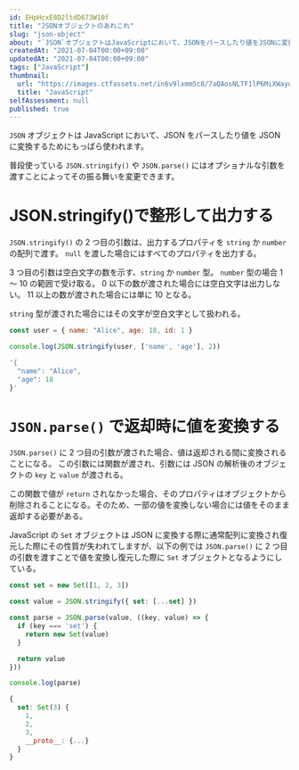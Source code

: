 ```yaml
---
id: EHpHcxE8D2ltdD673W10f
title: "JSONオブジェクトのあれこれ"
slug: "json-object"
about: "`JSON`オブジェクトはJavaScriptにおいて、JSONをパースしたり値をJSONに変換するためにもっぱら使われます。  普段使っている`JSON.stringify()`や`JSON.parse()`にはオプショナルな引数を渡すことによってその振る舞いを変更することができます。"
createdAt: "2021-07-04T00:00+09:00"
updatedAt: "2021-07-04T00:00+09:00"
tags: ["JavaScript"]
thumbnail:
  url: "https://images.ctfassets.net/in6v9lxmm5c8/7aQAosNLTF1lP6MiXWayqO/c6afbeeb9ed62e05e7491c884438807b/javascript.png"
  title: "JavaScript"
selfAssessment: null
published: true
---
```

`JSON` オブジェクトは JavaScript において、JSON をパースしたり値を JSON に変換するためにもっぱら使われます。

普段使っている `JSON.stringify()` や `JSON.parse()` にはオプショナルな引数を渡すことによってその振る舞いを変更できます。

# JSON.stringify()で整形して出力する

`JSON.stringify()` の 2 つ目の引数は、出力するプロパティを `string` か `number` の配列で渡す。
`null` を渡した場合にはすべてのプロパティを出力する。

3 つ目の引数は空白文字の数を示す、`string` か `number` 型。
`number` 型の場合 1 〜 10 の範囲で受け取る。
0 以下の数が渡された場合には空白文字は出力しない。
11 以上の数が渡された場合には単に 10 となる。

`string` 型が渡された場合にはその文字が空白文字として扱われる。

```js
const user = { name: "Alice", age: 18, id: 1 }

console.log(JSON.stringify(user, ['name', 'age'], 2))
```

```js
'{
  "name": "Alice",
  "age": 18
}'
```

# `JSON.parse()` で返却時に値を変換する

`JSON.parse()` に 2 つ目の引数が渡された場合、値は返却される間に変換されることになる。
この引数には関数が渡され、引数には JSON の解析後のオブジェクトの `key` と `value` が渡される。

この関数で値が `return` されなかった場合、そのプロパティはオブジェクトから削除されることになる。そのため、一部の値を変換しない場合には値をそのまま返却する必要がある。

JavaScript の `Set` オブジェクトは JSON に変換する際に通常配列に変換され復元した際にその性質が失われてしますが、以下の例では `JSON.parse()` に 2 つ目の引数を渡すことで値を変換し復元した際に `Set` オブジェクトとなるようにしている。

```js
const set = new Set([1, 2, 3])

const value = JSON.stringify({ set: [...set] })

const parse = JSON.parse(value, ((key, value) => {
  if (key === 'set') {
    return new Set(value)
  }

  return value
}))

console.log(parse)
````

```js
{
  set: Set(3) {
    1,
    2,
    3,
    __proto__: {...}
  }
}
```
